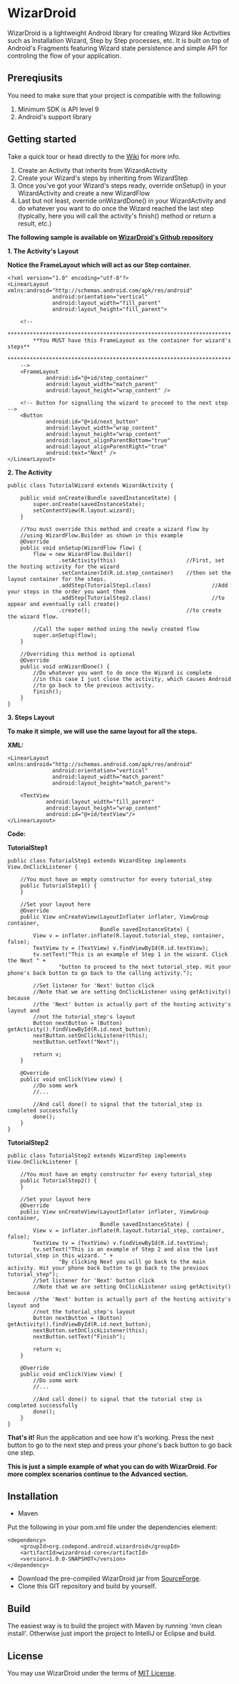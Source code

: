 WizarDroid
==========

WizarDroid is a lightweight Android library for creating Wizard like Activities such as Installation Wizard, 
Step by Step processes, etc. It is built on top of Android's Fragments featuring Wizard state persistence 
and simple API for controling the flow of your application. 

Prereqiusits
------------

You need to make sure that your project is compatible with the following:

1.	Minimum SDK is API level 9
2.	Android's support library

Getting started
---------------

Take a quick tour or head directly to the [Wiki](https://github.com/Nimrodda/WizarDroid/wiki/) for more info.

1.	Create an Activity that inherits from WizardActivity
2.	Create your Wizard's steps by inheriting from WizardStep
3.	Once you've got your Wizard's steps ready, override onSetup() in your WizardActivity and create a new WizardFlow
4.	Last but not least, override onWizardDone() in your WizardActivity and do whatever you want to do once the Wizard reached the last step (typically, here you will call the activity's finish() method or return a result, etc.)

**The following sample is available on [WizarDroid's Github repository](https://github.com/Nimrodda/WizarDroid/tree/master/wizardroid-sample)**

**1.	The Activity's Layout**

**Notice the FrameLayout which will act as our Step container.**

	<?xml version="1.0" encoding="utf-8"?>
    <LinearLayout xmlns:android="http://schemas.android.com/apk/res/android"
                  android:orientation="vertical"
                  android:layout_width="fill_parent"
                  android:layout_height="fill_parent">

        <!--
            **********************************************************************
            **You MUST have this FrameLayout as the container for wizard's steps**
            **********************************************************************
        -->
        <FrameLayout
                android:id="@+id/step_container"
                android:layout_width="match_parent"
                android:layout_height="wrap_content" />

        <!-- Button for signalling the wizard to proceed to the next step -->
        <Button
                android:id="@+id/next_button"
                android:layout_width="wrap_content"
                android:layout_height="wrap_content"
                android:layout_alignParentBottom="true"
                android:layout_alignParentRight="true"
                android:text="Next" />
    </LinearLayout>

**2.	The Activity**

	public class TutorialWizard extends WizardActivity {

        public void onCreate(Bundle savedInstanceState) {
            super.onCreate(savedInstanceState);
            setContentView(R.layout.wizard);
        }

        //You must override this method and create a wizard flow by
        //using WizardFlow.Builder as shown in this example
        @Override
        public void onSetup(WizardFlow flow) {
            flow = new WizardFlow.Builder()
                    .setActivity(this)                      //First, set the hosting activity for the wizard
                    .setContainerId(R.id.step_container)    //then set the layout container for the steps.
                    .addStep(TutorialStep1.class)                   //Add your steps in the order you want them
                    .addStep(TutorialStep2.class)                   //to appear and eventually call create()
                    .create();                              //to create the wizard flow.

            //Call the super method using the newly created flow
            super.onSetup(flow);
        }

        //Overriding this method is optional
        @Override
        public void onWizardDone() {
            //Do whatever you want to do once the Wizard is complete
            //in this case I just close the activity, which causes Android
            //to go back to the previous activity.
            finish();
        }
	}

**3.	Steps Layout**

**To make it simple, we will use the same layout for all the steps.**

**XML:**

	<LinearLayout xmlns:android="http://schemas.android.com/apk/res/android"
                  android:orientation="vertical"
                  android:layout_width="match_parent"
                  android:layout_height="match_parent">

        <TextView
                android:layout_width="fill_parent"
                android:layout_height="wrap_content"
                android:id="@+id/textView"/>
    </LinearLayout>

**Code:**

**TutorialStep1**

	public class TutorialStep1 extends WizardStep implements View.OnClickListener {

        //You must have an empty constructor for every tutorial_step
        public TutorialStep1() {
        }

        //Set your layout here
        @Override
        public View onCreateView(LayoutInflater inflater, ViewGroup container,
                                 Bundle savedInstanceState) {
            View v = inflater.inflate(R.layout.tutorial_step, container, false);
            TextView tv = (TextView) v.findViewById(R.id.textView);
            tv.setText("This is an example of Step 1 in the wizard. Click the Next " +
                    "button to proceed to the next tutorial_step. Hit your phone's back button to go back to the calling activity.");

            //Set listener for 'Next' button click
            //Note that we are setting OnClickListener using getActivity() because
            //the 'Next' button is actually part of the hosting activity's layout and
            //not the tutorial_step's layout
            Button nextButton = (Button) getActivity().findViewById(R.id.next_button);
            nextButton.setOnClickListener(this);
            nextButton.setText("Next");

            return v;
        }

        @Override
        public void onClick(View view) {
            //Do some work
            //...

            //And call done() to signal that the tutorial_step is completed successfully
            done();
        }
    }

**TutorialStep2**

    public class TutorialStep2 extends WizardStep implements View.OnClickListener {

        //You must have an empty constructor for every tutorial_step
        public TutorialStep2() {
        }

        //Set your layout here
        @Override
        public View onCreateView(LayoutInflater inflater, ViewGroup container,
                                 Bundle savedInstanceState) {
            View v = inflater.inflate(R.layout.tutorial_step, container, false);
            TextView tv = (TextView) v.findViewById(R.id.textView);
            tv.setText("This is an example of Step 2 and also the last tutorial_step in this wizard. " +
                    "By clicking Next you will go back to the main activity. Hit your phone back button to go back to the previous tutorial_step");
            //Set listener for 'Next' button click
            //Note that we are setting OnClickListener using getActivity() because
            //the 'Next' button is actually part of the hosting activity's layout and
            //not the tutorial_step's layout
            Button nextButton = (Button) getActivity().findViewById(R.id.next_button);
            nextButton.setOnClickListener(this);
            nextButton.setText("Finish");

            return v;
        }

        @Override
        public void onClick(View view) {
            //Do some work
            //...

            //And call done() to signal that the tutorial step is completed successfully
            done();
        }
    }

**That's it!** Run the application and see how it's working.
Press the next button to go to the next step and press your phone's back button to go back one step.

**This is just a simple example of what you can do with WizarDroid.
For more complex scenarios continue to the Advanced section.**


Installation
------------

*    Maven

Put the following in your pom.xml file under the dependencies element:

    <dependency>
        <groupId>org.codepond.android.wizardroid</groupId>
        <artifactId>wizardroid-core</artifactId>
        <version>1.0.0-SNAPSHOT</version>
    </dependency>

*    Download the pre-compiled WizarDroid jar from [SourceForge](https://sourceforge.net/projects/cpwizardroid/).
*    Clone this GIT repository and build by yourself.

Build
-----

The easiest way is to build the project with Maven by running 'mvn clean install'. 
Otherwise just import the project to IntelliJ or Eclipse and build.

License
-------

You may use WizarDroid under the terms of [MIT License](https://github.com/Nimrodda/WizarDroid/blob/master/license).